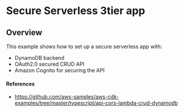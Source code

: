 # Secure Serverless 3tier app

## Overview

This example shows how to set up a secure serverless app with:

- DynamoDB backend
- OAuth2.0 secured CRUD API
- Amazon Cognito for securing the API 

#### References

- https://github.com/aws-samples/aws-cdk-examples/tree/master/typescript/api-cors-lambda-crud-dynamodb